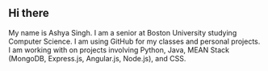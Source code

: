 ## Hi there
My name is Ashya Singh. I am a senior at Boston University studying Computer Science. I am using GitHub for my classes and personal projects. I am working with on projects involving Python, Java, MEAN Stack (MongoDB, Express.js, Angular.js, Node.js), and CSS.

<!--
**ashyasingh/ashyasingh** is a ✨ _special_ ✨ repository because its `README.md` (this file) appears on your GitHub profile.

Here are some ideas to get you started:

- 🔭 I’m currently working on ...
- 🌱 I’m currently learning ...
- 👯 I’m looking to collaborate on ...
- 🤔 I’m looking for help with ...
- 💬 Ask me about ...
- 📫 How to reach me: ...
- 😄 Pronouns: ...
- ⚡ Fun fact: ...
-->
